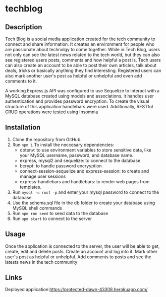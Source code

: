 # techblog

## Description

Tech Blog is a social media application created for the tech community to connect and share information. It creates an environment for people who are passionate about technolgy to come together. While in Tech Blog, users not only can see the latest news related to the tech world, but they can also see registered users posts, comments and how helpful a post is.
Tech users can also create an account to be able to post their own articles, talk about deals, tricks or basically anything they find interesting. Registered users can also mark another user's post as helpful or unhelpful and even add comments to it.

A working Express.js API was configured to use Sequelize to interact with a MySQL database created using models and associations. It handles user authentication and provides password encryption. To create the visual structure of this application handlebars were used. Additionally, RESTful CRUD operations were tested using Insomnia
## Installation

1. Clone the repository from GitHub. 
2. Run `npm i`  To install the neccesary dependencies:
   - dotenv: to use environment variables to store sensitive data, like your MySQL username, password, and database name.
   - express, mysql2 and sequelize: to connect to the database.
   - bcrypt: to handle password encryyption
   - connect-session-sequelize and express-session: to create and manage user sessions
   - express-handlebars and handlebars: to render web pages from templates.
3. Run `mysql -u root -p` and enter your mysql password to connect to the database
4. Use the schema.sql file in the db folder to create your database using MySQL shell commands
5. Run `npm run seed` to seed data to the database
6. Run `npm start` to connect to the server 

## Usage  
Once the application is connected to the server, the user will be able to get, create, edit and delete posts. Create an account and log into it. Mark other user's post as helpful or unhelpful. Add comments to posts and see the latests news in the tech community

## Links

Deployed application:https://protected-dawn-43308.herokuapp.com/

